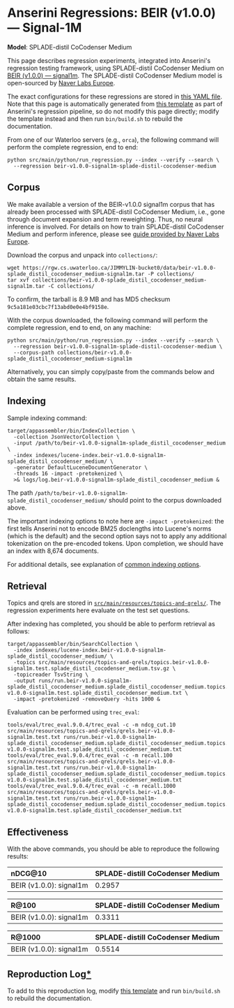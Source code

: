 # Anserini Regressions: BEIR (v1.0.0) &mdash; Signal-1M 

**Model**: SPLADE-distil CoCodenser Medium

This page describes regression experiments, integrated into Anserini's regression testing framework, using SPLADE-distil CoCodenser Medium on [BEIR (v1.0.0) &mdash; signal1m](http://beir.ai/).
The SPLADE-distil CoCodenser Medium model is open-sourced by [Naver Labs Europe](https://europe.naverlabs.com/research/machine-learning-and-optimization/splade-models).

The exact configurations for these regressions are stored in [this YAML file](../src/main/resources/regression/beir-v1.0.0-signal1m-splade-distil-cocodenser-medium.yaml).
Note that this page is automatically generated from [this template](../src/main/resources/docgen/templates/beir-v1.0.0-signal1m-splade-distil-cocodenser-medium.template) as part of Anserini's regression pipeline, so do not modify this page directly; modify the template instead and then run `bin/build.sh` to rebuild the documentation.

From one of our Waterloo servers (e.g., `orca`), the following command will perform the complete regression, end to end:

```
python src/main/python/run_regression.py --index --verify --search \
  --regression beir-v1.0.0-signal1m-splade-distil-cocodenser-medium
```

## Corpus

We make available a version of the BEIR-v1.0.0 signal1m corpus that has already been processed with SPLADE-distil CoCodenser Medium, i.e., gone through document expansion and term reweighting.
Thus, no neural inference is involved.
For details on how to train SPLADE-distil CoCodenser Medium and perform inference, please see [guide provided by Naver Labs Europe](https://github.com/naver/splade/tree/main/anserini_evaluation).

Download the corpus and unpack into `collections/`:

```
wget https://rgw.cs.uwaterloo.ca/JIMMYLIN-bucket0/data/beir-v1.0.0-splade_distil_cocodenser_medium-signal1m.tar -P collections/
tar xvf collections/beir-v1.0.0-splade_distil_cocodenser_medium-signal1m.tar -C collections/
```

To confirm, the tarball is 8.9 MB and has MD5 checksum `9c5a181e03cbc7f13abd0e0e4bf9158e`.

With the corpus downloaded, the following command will perform the complete regression, end to end, on any machine:

```
python src/main/python/run_regression.py --index --verify --search \
  --regression beir-v1.0.0-signal1m-splade-distil-cocodenser-medium \
  --corpus-path collections/beir-v1.0.0-splade_distil_cocodenser_medium-signal1m
```

Alternatively, you can simply copy/paste from the commands below and obtain the same results.

## Indexing

Sample indexing command:

```
target/appassembler/bin/IndexCollection \
  -collection JsonVectorCollection \
  -input /path/to/beir-v1.0.0-signal1m-splade_distil_cocodenser_medium \
  -index indexes/lucene-index.beir-v1.0.0-signal1m-splade_distil_cocodenser_medium/ \
  -generator DefaultLuceneDocumentGenerator \
  -threads 16 -impact -pretokenized \
  >& logs/log.beir-v1.0.0-signal1m-splade_distil_cocodenser_medium &
```

The path `/path/to/beir-v1.0.0-signal1m-splade_distil_cocodenser_medium/` should point to the corpus downloaded above.

The important indexing options to note here are `-impact -pretokenized`: the first tells Anserini not to encode BM25 doclengths into Lucene's norms (which is the default) and the second option says not to apply any additional tokenization on the pre-encoded tokens.
Upon completion, we should have an index with 8,674 documents.

For additional details, see explanation of [common indexing options](common-indexing-options.md).

## Retrieval

Topics and qrels are stored in [`src/main/resources/topics-and-qrels/`](../src/main/resources/topics-and-qrels/).
The regression experiments here evaluate on the test set questions.

After indexing has completed, you should be able to perform retrieval as follows:

```
target/appassembler/bin/SearchCollection \
  -index indexes/lucene-index.beir-v1.0.0-signal1m-splade_distil_cocodenser_medium/ \
  -topics src/main/resources/topics-and-qrels/topics.beir-v1.0.0-signal1m.test.splade_distil_cocodenser_medium.tsv.gz \
  -topicreader TsvString \
  -output runs/run.beir-v1.0.0-signal1m-splade_distil_cocodenser_medium.splade_distil_cocodenser_medium.topics.beir-v1.0.0-signal1m.test.splade_distil_cocodenser_medium.txt \
  -impact -pretokenized -removeQuery -hits 1000 &
```

Evaluation can be performed using `trec_eval`:

```
tools/eval/trec_eval.9.0.4/trec_eval -c -m ndcg_cut.10 src/main/resources/topics-and-qrels/qrels.beir-v1.0.0-signal1m.test.txt runs/run.beir-v1.0.0-signal1m-splade_distil_cocodenser_medium.splade_distil_cocodenser_medium.topics.beir-v1.0.0-signal1m.test.splade_distil_cocodenser_medium.txt
tools/eval/trec_eval.9.0.4/trec_eval -c -m recall.100 src/main/resources/topics-and-qrels/qrels.beir-v1.0.0-signal1m.test.txt runs/run.beir-v1.0.0-signal1m-splade_distil_cocodenser_medium.splade_distil_cocodenser_medium.topics.beir-v1.0.0-signal1m.test.splade_distil_cocodenser_medium.txt
tools/eval/trec_eval.9.0.4/trec_eval -c -m recall.1000 src/main/resources/topics-and-qrels/qrels.beir-v1.0.0-signal1m.test.txt runs/run.beir-v1.0.0-signal1m-splade_distil_cocodenser_medium.splade_distil_cocodenser_medium.topics.beir-v1.0.0-signal1m.test.splade_distil_cocodenser_medium.txt
```

## Effectiveness

With the above commands, you should be able to reproduce the following results:

| nDCG@10                                                                                                      | SPLADE-distill CoCodenser Medium|
|:-------------------------------------------------------------------------------------------------------------|-----------|
| BEIR (v1.0.0): signal1m                                                                                      | 0.2957    |


| R@100                                                                                                        | SPLADE-distill CoCodenser Medium|
|:-------------------------------------------------------------------------------------------------------------|-----------|
| BEIR (v1.0.0): signal1m                                                                                      | 0.3311    |


| R@1000                                                                                                       | SPLADE-distill CoCodenser Medium|
|:-------------------------------------------------------------------------------------------------------------|-----------|
| BEIR (v1.0.0): signal1m                                                                                      | 0.5514    |


## Reproduction Log[*](reproducibility.md)

To add to this reproduction log, modify [this template](../src/main/resources/docgen/templates/beir-v1.0.0-signal1m-splade-distil-cocodenser-medium.template) and run `bin/build.sh` to rebuild the documentation.
